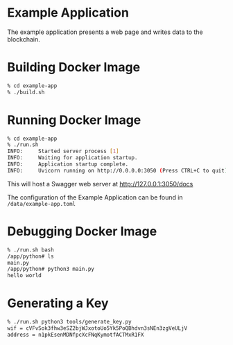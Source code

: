 # Example Application

The example application presents a web page and writes data to the blockchain.


# Building Docker Image
``` bash
% cd example-app
% ./build.sh
```


# Running Docker Image
```bash
% cd example-app
% ./run.sh
INFO:     Started server process [1]
INFO:     Waiting for application startup.
INFO:     Application startup complete.
INFO:     Uvicorn running on http://0.0.0.0:3050 (Press CTRL+C to quit)
```

This will host a Swagger web server at http://127.0.0.1:3050/docs

The configuration of the Example Application can be found in `/data/example-app.toml`


# Debugging Docker Image
``` bash
% ./run.sh bash
/app/python# ls
main.py
/app/python# python3 main.py
hello world
```

# Generating a Key
``` bash
% ./run.sh python3 tools/generate_key.py
wif = cVFvSok3fhw3eSZ2bjWJxotoUo5Yk5PoQBhdvn3sNEn3zgVeULjV
address = n1pkEsenMDNfpcXcFNqKymotfACTMxR1FX
```

